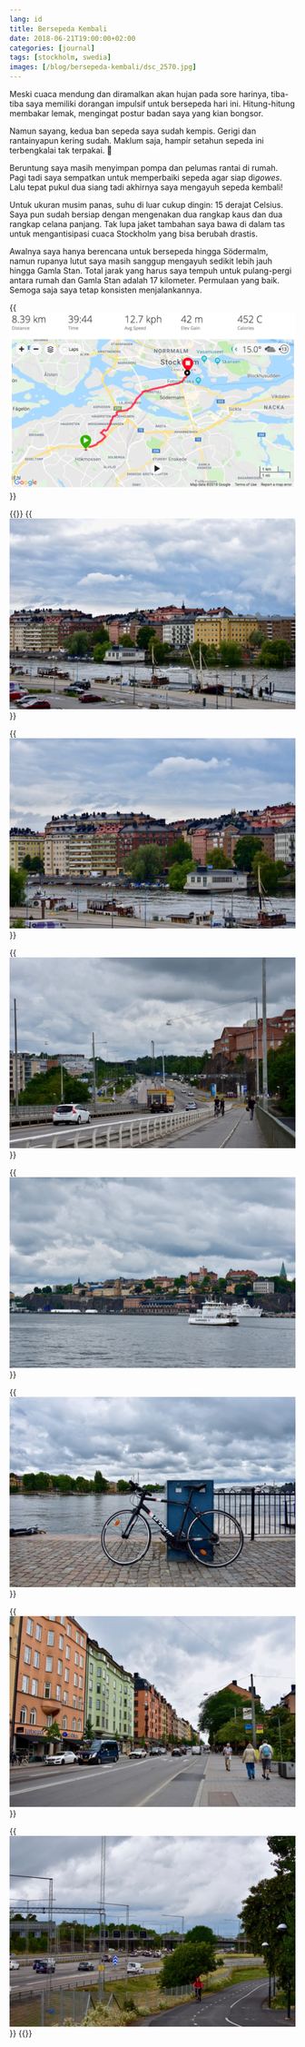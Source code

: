 ```yaml
---
lang: id
title: Bersepeda Kembali
date: 2018-06-21T19:00:00+02:00
categories: [journal]
tags: [stockholm, swedia]
images: [/blog/bersepeda-kembali/dsc_2570.jpg]
---
```

Meski cuaca mendung dan diramalkan akan hujan pada sore harinya, tiba-tiba saya memiliki dorangan impulsif untuk bersepeda hari ini. Hitung-hitung membakar lemak, mengingat postur badan saya yang kian bongsor.

Namun sayang, kedua ban sepeda saya sudah kempis. Gerigi dan rantainyapun kering sudah. Maklum saja, hampir setahun sepeda ini terbengkalai tak terpakai. 🙈

Beruntung saya masih menyimpan pompa dan pelumas rantai di rumah. Pagi tadi saya sempatkan untuk memperbaiki sepeda agar siap di*gowes*. Lalu tepat pukul dua siang tadi akhirnya saya mengayuh sepeda kembali!

Untuk ukuran musim panas, suhu di luar cukup dingin: 15 derajat Celsius. Saya pun sudah bersiap dengan mengenakan dua rangkap kaus dan dua rangkap celana panjang. Tak lupa jaket tambahan saya bawa di dalam tas untuk mengantisipasi cuaca Stockholm yang bisa berubah drastis.

Awalnya saya hanya berencana untuk bersepeda hingga Södermalm, namun rupanya lutut saya masih sanggup mengayuh sedikit lebih jauh hingga Gamla Stan. Total jarak yang harus saya tempuh untuk pulang-pergi antara rumah dan Gamla Stan adalah 17 kilometer. Permulaan yang baik. Semoga saja saya tetap konsisten menjalankannya.

{{<img alt="Rute dari rumah menuju Gamla Stan." src="cycling_route.png">}}

{{<gallery>}}
{{<img alt="Hornstull dilihat dari jembatan Liljeholmsbron." src="dsc_2558.jpg">}}

{{<img alt="Apartemen-apartemen berdiri di sepanjang Hornstulls Strand." src="dsc_2559.jpg">}}

{{<img alt="Suasana jembatan Liljeholmsbron." src="dsc_2564.jpg">}}

{{<img alt="Feri berlayar meninggalkan Gamla Stan." src="dsc_2567.jpg">}}

{{<img alt="Istirahat sejenak di Skeppsbrokajen sebelum kembali pulang." src="dsc_2570.jpg">}}

{{<img alt="Suasana jalan Hornsgatan di Södermalm." src="dsc_2576.jpg">}}

{{<img alt="Jalur sepeda dan pejalan kaki di sepanjang rute E4/E20 yang menuju Södertälje." src="dsc_2580.jpg" size="large">}}
{{</gallery>}}
